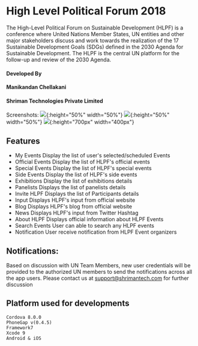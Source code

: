 # High Level Political Forum 2018
The High-Level Political Forum on Sustainable Development (HLPF) is a conference where United Nations Member States, UN entities and other major stakeholders discuss and work towards the realization of the 17 Sustainable Development Goals (SDGs) defined in the 2030 Agenda for Sustainable Development. The HLPF is the central UN platform for the follow-up and review of the 2030 Agenda.
####  Developed By
####  Manikandan Chellakani
#### Shriman Technologies Private Limited

Screenshots:
![](http://hlpf.shrimantech.com/img/img.png){:height="50%" width="50%"}
![](http://hlpf.shrimantech.com/img/Dashboard.png){:height="50%" width="50%"}
![](http://hlpf.shrimantech.com/img/About_HLPF.png){:height="700px" width="400px"}

## Features
  - My Events		Display the list of user's selected/scheduled Events
  - Official Events		Display the list of HLPF's official events
  - Special Events		Display the list of HLPF's special events
  - Side Events		Display the list of HLPF's side events
  - Exhibitions		Display the list of exhibitions details
  - Panelists		Displays the list of panelists details
  - Invite HLPF		Displays the list of Participants details
  - Input		Displays HLPF's input from official website
  - Blog		Displays HLPF's blog from official website
  - News		Displays HLPF's input from Twitter Hashtag
  - About HLPF		Displays official information about HLPF Events
  - Search Events		User can able to search any HLPF events
  - Notification		User receive notification from HLPF Event organizers


## Notifications:
Based on discussion with UN Team Members, new user credentials will be provided to the authorized UN members to send the notifications across all the app users.
Please contact us at support@shrimantech.com for further discussion

## Platform used for developments
    Cordova 8.0.0
	PhoneGap v(0.4.5)
	Framework7
	Xcode 9
	Android & iOS

